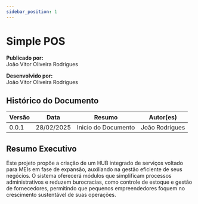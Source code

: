```yaml
---
sidebar_position: 1
---
```


# Simple POS

**Publicado por:**  
João Vitor Oliveira Rodrigues  

**Desenvolvido por:**  
João Vitor Oliveira Rodrigues  

## Histórico do Documento  
| Versão   | Data        | Resumo                     | Autor(es)            |  
|----------|-------------|----------------------------|----------------------|  
| 0.0.1    | 28/02/2025  | Inicio do Documento        | João Rodrigues       |  


## Resumo Executivo

Este projeto propõe a criação de um HUB integrado de serviços voltado para MEIs em fase de expansão, auxiliando na gestão eficiente de seus negócios. O sistema oferecerá módulos que simplificam processos administrativos e reduzem burocracias, como controle de estoque e gestão de fornecedores, permitindo que pequenos empreendedores foquem no crescimento sustentável de suas operações.



